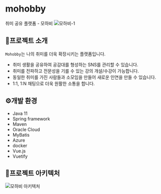 # mohobby
취미 공유 플랫폼 - 모하비
![모하비-1](https://user-images.githubusercontent.com/105850728/217835546-ed9160b1-1748-4639-8a59-5f51efb5b4ce.jpg)


## 📁프로젝트 소개
`Mohobby`는 나의 취미를 더욱 확장시키는 플랫폼입니다.
- 취미 생활을 공유하여 공감대를 형성하는 SNS를 관리할 수 있습니다.
- 취미를 전파하고 전문성을 기를 수 있는 강의 개설/수강이 가능합니다.
- 동일한 취미를 가진 사람들과 소모임을 만들어 새로운 인연을 만들 수 있습니다. 
- 1:1, 1:N 채팅으로 더욱 원활한 소통을 합니다.


## ⚙️개발 환경
- Java 11
- Spring framework
- Maven
- Oracle Cloud
- MyBatis
- Azure
- docker
- Vue.js
- Vuetify


## 🤖프로젝트 아키텍처
![모하비 아키텍처](https://user-images.githubusercontent.com/105850728/217835892-fe5f65a4-4b31-4a8e-a38d-a1fef2a91e39.jpg)
